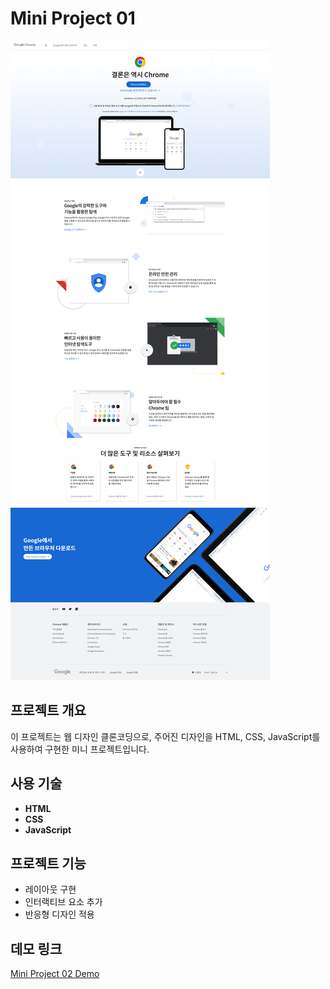 # Mini Project 01
![miniproject01](https://github.com/soyeon1962/image-folder/blob/main/assets/2024-MINI%20PROJECT-google-01.png?raw=true)

## 프로젝트 개요
이 프로젝트는 웹 디자인 클론코딩으로, 주어진 디자인을 HTML, CSS, JavaScript를 사용하여 구현한 미니 프로젝트입니다.

## 사용 기술
- **HTML**
- **CSS**
- **JavaScript**

## 프로젝트 기능
- 레이아웃 구현
- 인터랙티브 요소 추가
- 반응형 디자인 적용

## 데모 링크
[Mini Project 02 Demo](https://soyeon1962.github.io/mini-project-01/)
